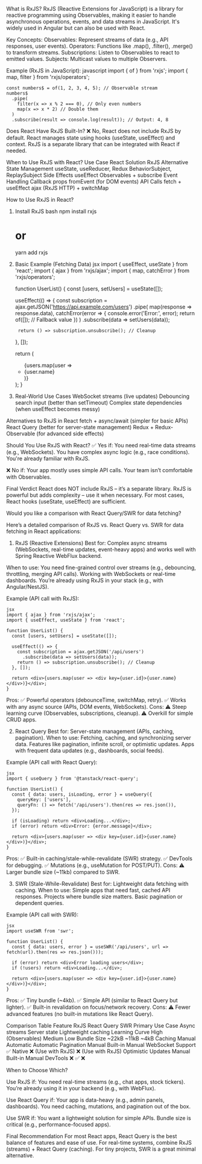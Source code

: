 What is RxJS?
    RxJS (Reactive Extensions for JavaScript) is a library for reactive programming using Observables, making it easier to handle asynchronous 
        operations, events, and data streams in JavaScript. It's widely used in Angular but can also be used with React.

Key Concepts:
    Observables: Represent streams of data (e.g., API responses, user events).
    Operators: Functions like .map(), .filter(), .merge() to transform streams.
    Subscriptions: Listen to Observables to react to emitted values.
    Subjects: Multicast values to multiple Observers.

Example (RxJS in JavaScript):
    javascript
    import { of } from 'rxjs';
    import { map, filter } from 'rxjs/operators';

    const numbers$ = of(1, 2, 3, 4, 5); // Observable stream
    numbers$
      .pipe(
        filter(x => x % 2 === 0), // Only even numbers
        map(x => x * 2) // Double them
      )
      .subscribe(result => console.log(result)); // Output: 4, 8

Does React Have RxJS Built-In?
    ❌ No, React does not include RxJS by default.
    React manages state using hooks (useState, useEffect) and context.
    RxJS is a separate library that can be integrated with React if needed.

When to Use RxJS with React?
    Use Case            React Solution                  RxJS Alternative
    State Management	useState, useReducer, Redux     BehaviorSubject, ReplaySubject
    Side Effects        useEffect                       Observables + subscribe
    Event Handling      Callback props                  fromEvent (for DOM events)
    API Calls           fetch + useEffect               ajax (RxJS HTTP) + switchMap

How to Use RxJS in React?
1. Install RxJS
    bash
    npm install rxjs
    # or
    yarn add rxjs
2. Basic Example (Fetching Data)
    jsx
    import { useEffect, useState } from 'react';
    import { ajax } from 'rxjs/ajax';
    import { map, catchError } from 'rxjs/operators';

    function UserList() {
      const [users, setUsers] = useState([]);

      useEffect(() => {
        const subscription = ajax.getJSON('https://api.example.com/users')
          .pipe(
            map(response => response.data),
            catchError(error => {
              console.error('Error:', error);
              return of([]); // Fallback value
            })
          )
          .subscribe(data => setUsers(data));

        return () => subscription.unsubscribe(); // Cleanup
      }, []);

      return (
        <ul>
          {users.map(user => <li key={user.id}>{user.name}</li>)}
        </ul>
      );
    }

3. Real-World Use Cases
    WebSocket streams (live updates)
    Debouncing search input (better than setTimeout)
    Complex state dependencies (when useEffect becomes messy)

Alternatives to RxJS in React
    fetch + async/await (simpler for basic APIs)
    React Query (better for server-state management)
    Redux + Redux-Observable (for advanced side effects)

Should You Use RxJS with React?
✅ Yes if:
    You need real-time data streams (e.g., WebSockets).
    You have complex async logic (e.g., race conditions).
    You're already familiar with RxJS.

❌ No if:
    Your app mostly uses simple API calls.
    Your team isn’t comfortable with Observables.

Final Verdict
    React does NOT include RxJS – it’s a separate library.
    RxJS is powerful but adds complexity – use it when necessary.
    For most cases, React hooks (useState, useEffect) are sufficient.

Would you like a comparison with React Query/SWR for data fetching?



Here’s a detailed comparison of RxJS vs. React Query vs. SWR for data fetching in React applications:

1. RxJS (Reactive Extensions)
Best for: Complex async streams (WebSockets, real-time updates, event-heavy apps) and works well 
    with Spring Reactive WebFlux backend.

When to use:
    You need fine-grained control over streams (e.g., debouncing, throttling, merging API calls).
    Working with WebSockets or real-time dashboards.
    You’re already using RxJS in your stack (e.g., with Angular/NestJS).

Example (API call with RxJS):

    jsx
    import { ajax } from 'rxjs/ajax';
    import { useEffect, useState } from 'react';

    function UserList() {
      const [users, setUsers] = useState([]);

      useEffect(() => {
        const subscription = ajax.getJSON('/api/users')
          .subscribe(data => setUsers(data));
        return () => subscription.unsubscribe(); // Cleanup
      }, []);

      return <div>{users.map(user => <div key={user.id}>{user.name}</div>)}</div>;
    }

Pros:
    ✅ Powerful operators (debounceTime, switchMap, retry).
    ✅ Works with any async source (APIs, DOM events, WebSockets).
Cons:
    ⚠️ Steep learning curve (Observables, subscriptions, cleanup).
    ⚠️ Overkill for simple CRUD apps.

2. React Query
    Best for: Server-state management (APIs, caching, pagination).
When to use:
    Fetching, caching, and synchronizing server data.
    Features like pagination, infinite scroll, or optimistic updates.
    Apps with frequent data updates (e.g., dashboards, social feeds).

Example (API call with React Query):

    jsx
    import { useQuery } from '@tanstack/react-query';

    function UserList() {
      const { data: users, isLoading, error } = useQuery({
        queryKey: ['users'],
        queryFn: () => fetch('/api/users').then(res => res.json()),
      });

      if (isLoading) return <div>Loading...</div>;
      if (error) return <div>Error: {error.message}</div>;

      return <div>{users.map(user => <div key={user.id}>{user.name}</div>)}</div>;
    }

Pros:
    ✅ Built-in caching/stale-while-revalidate (SWR) strategy.
    ✅ DevTools for debugging.
    ✅ Mutations (e.g., useMutation for POST/PUT).
Cons:
    ⚠️ Larger bundle size (~11kb) compared to SWR.

3. SWR (Stale-While-Revalidate)
Best for: Lightweight data fetching with caching.
When to use:
    Simple apps that need fast, cached API responses.
    Projects where bundle size matters.
    Basic pagination or dependent queries.

Example (API call with SWR):

    jsx
    import useSWR from 'swr';

    function UserList() {
      const { data: users, error } = useSWR('/api/users', url => fetch(url).then(res => res.json()));

      if (error) return <div>Error loading users</div>;
      if (!users) return <div>Loading...</div>;

      return <div>{users.map(user => <div key={user.id}>{user.name}</div>)}</div>;
    }

Pros:
    ✅ Tiny bundle (~4kb).
    ✅ Simple API (similar to React Query but lighter).
    ✅ Built-in revalidation on focus/network recovery.
Cons:
    ⚠️ Fewer advanced features (no built-in mutations like React Query).

Comparison Table
    Feature                 RxJS                React Query             SWR
    Primary Use Case        Async streams       Server state            Lightweight caching
    Learning Curve          High (Observables)	Medium                  Low
    Bundle Size             ~22kB               ~11kB                   ~4kB
    Caching                 Manual              Automatic               Automatic
    Pagination              Manual              Built-in                Manual
    WebSocket Support       ✅ Native            ❌ (Use with RxJS)       ❌ (Use with RxJS)
    Optimistic Updates      Manual              Built-in                Manual
    DevTools                ❌                   ✅                       ❌

When to Choose Which?

Use RxJS if:
    You need real-time streams (e.g., chat apps, stock tickers).
    You’re already using it in your backend (e.g., with WebFlux).

Use React Query if:
    Your app is data-heavy (e.g., admin panels, dashboards).
    You need caching, mutations, and pagination out of the box.

Use SWR if:
    You want a lightweight solution for simple APIs.
    Bundle size is critical (e.g., performance-focused apps).

Final Recommendation
    For most React apps, React Query is the best balance of features and ease of use.
    For real-time systems, combine RxJS (streams) + React Query (caching).
    For tiny projects, SWR is a great minimal alternative.
